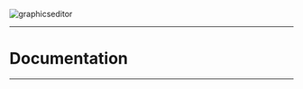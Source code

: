 ![graphicseditor](https://user-images.githubusercontent.com/83262692/170195698-e60e1b88-5e48-4854-8325-48b795db06b9.png)
________
# Documentation
________
